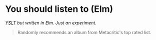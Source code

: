 # You should listen to (Elm)

*[YSLT](https://github.com/davidrapson/yslt) but written in Elm. Just an experiment.*

> Randomly recommends an album from Metacritic's top rated list.
